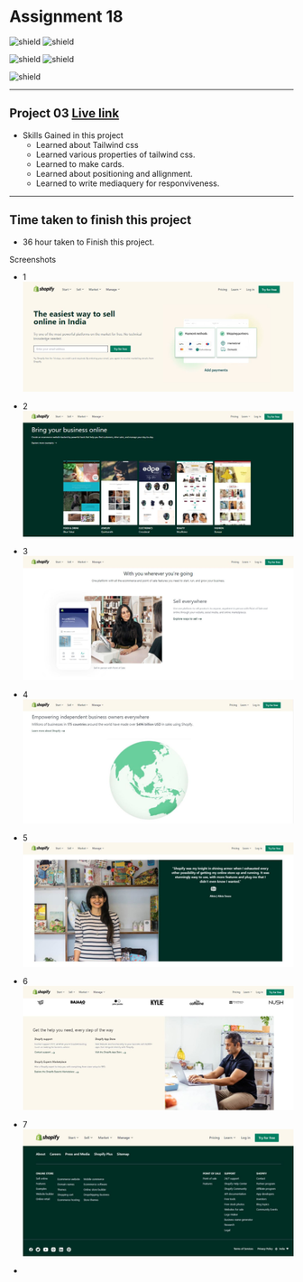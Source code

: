 # Assignment 18
![shield](https://img.shields.io/badge/Hitesh--Choudhary-Full--Stack--JS--Bootcamp-red)
![shield](https://img.shields.io/badge/LCO-iNeuron-yellowgreen)

![shield](https://img.shields.io/badge/HTML-CSS-yellow) 
![shield](https://img.shields.io/badge/Tailwind-Project--03-orange)

![shield](https://img.shields.io/badge/Amit--Prajapati-Web--Developer-blue)

---

## Project 03  [Live link]()
- Skills Gained in this project
    - Learned about Tailwind css
    - Learned various properties of tailwind css.
    - Learned to make cards.
    - Learned about positioning and allignment.
    - Learned to write mediaquery for responviveness.
---

## Time taken to finish this project

- 36 hour taken to Finish this project.

Screenshots

- 1 ![](./screenshots/shopify-01.JPG)

- 2 ![](./screenshots/shopify-02.JPG)

- 3 ![](./screenshots/shopify-03.JPG)

- 4 ![](./screenshots/shopify-04.JPG)

- 5 ![](./screenshots/shopify-05.JPG)

- 6 ![](./screenshots/shopify-06.JPG)

- 7 ![](./screenshots/shopify-07.JPG)

-








